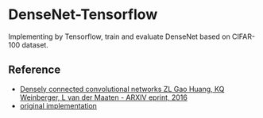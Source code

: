 # DenseNet-Tensorflow
Implementing by Tensorflow, train and evaluate DenseNet based on CIFAR-100 dataset. 
## Reference
- [Densely connected convolutional networks ZL Gao Huang, KQ Weinberger, L van der Maaten - ARXIV eprint, 2016](https://arxiv.org/abs/1608.06993)
- [original implementation](https://github.com/liuzhuang13/DenseNet)
